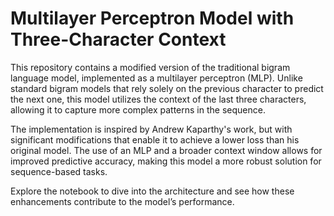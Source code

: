 <!DOCTYPE html>
<html lang="en">
<head>
    <meta charset="UTF-8">
    <meta name="viewport" content="width=device-width, initial-scale=1.0">
    <title>Multilayer Perceptron Model with Three-Character Context</title>
</head>
<body>
    <h1>Multilayer Perceptron Model with Three-Character Context</h1>
    <p>
        This repository contains a modified version of the traditional bigram language model, implemented as a 
        multilayer perceptron (MLP). Unlike standard bigram models that rely solely on the previous character 
        to predict the next one, this model utilizes the context of the last three characters, 
        allowing it to capture more complex patterns in the sequence.
    </p>
    <p>
        The implementation is inspired by Andrew Kaparthy's work, but with significant modifications 
        that enable it to achieve a lower loss than his original model. The use of an MLP and a broader 
        context window allows for improved predictive accuracy, making this model a more robust solution for 
        sequence-based tasks.
    </p>
    <p>
        Explore the notebook to dive into the architecture and see how these enhancements contribute 
        to the model’s performance.
    </p>
</body>
</html>
